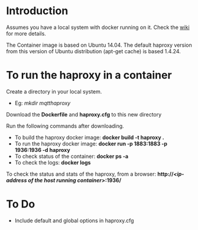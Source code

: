 # Introduction
Assumes you have a local system with docker running on it. Check the [wiki](https://github.com/PacRT/GeneralDocsAndLinks) for more details.

The Container image is based on Ubuntu 14.04. The default haproxy version from this version of Ubuntu distribution (apt-get cache) is based 1.4.24.

# To run the haproxy in a container

Create a directory in your local system. 
- Eg: _mkdir mqtthaproxy_

Download the **Dockerfile** and **haproxy.cfg** to this new directory

Run the following commands after downloading.

- To build the haproxy docker image: **docker build -t haproxy .**
- To run the haproxy docker image: **docker run -p 1883:1883 -p 1936:1936 -d haproxy**
- To check status of the container: **docker ps -a**  
- To check the logs: **docker logs <container id>**

To check the status and stats of the haproxy, from a browser: **http://_\<ip-address of the host running container\>_:1936/**

# To Do
- Include default and global options in haproxy.cfg
